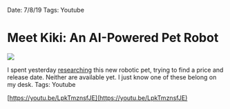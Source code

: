 Date: 7/8/19
Tags: Youtube

# Meet Kiki: An AI-Powered Pet Robot

![](https://i.imgur.com/531TfZI.jpg)

I spent yesterday [researching](https://www.zoeticai.com/)
 this new robotic pet, trying to find a price and release date. Neither are available yet. I just know one of these belong on my desk.
Tags: Youtube

[https://youtu.be/LpkTmznsfJE](https://youtu.be/LpkTmznsfJE)



